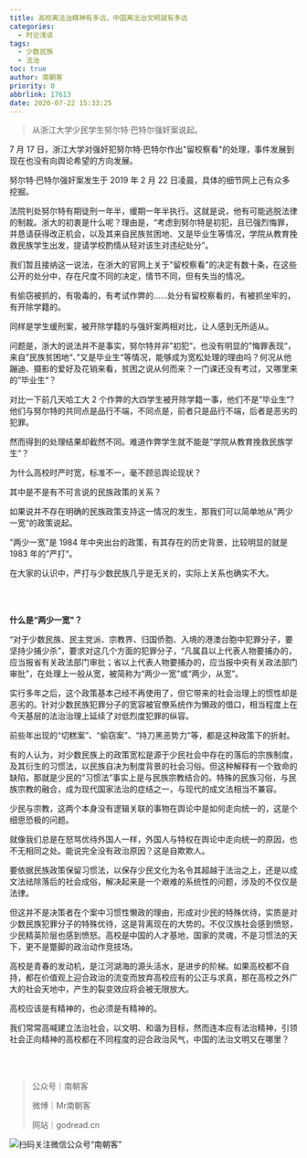 ```yaml
---
title: 高校离法治精神有多远，中国离法治文明就有多远
categories:
  - 时论浅谈
tags:
  - 少数民族
  - 法治
toc: true
author: 南朝客
priority: 0
abbrlink: 17613
date: 2020-07-22 15:33:25
---
```


> 从浙江大学少民学生努尔特·巴特尔强奸案说起。

<!-- more -->

7 月 17 日，浙江大学对强奸犯努尔特·巴特尔作出"留校察看"的处理，事件发展到现在也没有向舆论希望的方向发展。

努尔特·巴特尔强奸案发生于 2019​ 年 2 月 22 日凌晨，具体的细节网上己有众多挖掘。

法院判处努尔特有期徒刑一年半，缓期一年半执行。这就是说，他有可能逃脱法律的制裁。浙大的初衷是什么呢？理由是，“考虑到努尔特是初犯，且已强烈悔罪，并恳请获得改正机会，以及其来自民族贫困地、又是毕业生等情况，学院从教育挽救民族学生出发，提请学校酌情从轻对该生对违纪处分”。

我们暂且接纳这一说法，在浙大的官网上关于"留校察看"的决定有数十条，在这些公开的处分中，存在尺度不同的决定，情节不同，但有失当的情况。

有偷窃被抓的，有吸毒的，有考试作弊的......处分有留校察看的，有被抓坐牢的，有开除学籍的。

同样是学生缓刑案，被开除学籍的与强奸案两相对比，让人感到无所适从。

问题是，浙大的说法并不是事实，努尔特并非”初犯“，也没有明显的”悔罪表现“，来自”民族贫困地“、”又是毕业生“等情况，能够成为宽松处理的理由吗？何况从他蹦迪、摄影的爱好及花销来看，贫困之说从何而来？一门课还没有考过，又哪里来的”毕业生“？

对比一下前几天哈工大 2 个作弊的大四学生被开除学籍一事，他们不是”毕业生“?他们与努尔特的共同点是品行不端，不同点是，前者只是品行不端，后者是恶劣的犯罪。

然而得到的处理结果却截然不同。难道作弊学生就不能是”学院从教育挽救民族学生“？

为什么高校时严时宽，标准不一，毫不顾忌舆论现状？

其中是不是有不可言说的民族政策的关系？

如果说并不存在明确的民族政策支持这一情况的发生，那我们可以简单地从”两少一宽“的政策说起。

"两少一宽"是 1984 年中央出台的政策，有其存在的历史背景，比较明显的就是 1983 年的”严打“。

在大家的认识中，严打与少数民族几乎是无关的，实际上关系也确实不大。

<br>
<br>

**什么是“两少一宽"？**

“对于少数民族、民主党派、宗教界、归国侨胞、入境的港澳台胞中犯罪分子，要坚持少捕少杀”，要求对这几个方面的犯罪分子，“凡属县以上代表人物要捕办的，应当报省有关政法部门审批；省以上代表人物要捕办的，应当报中央有关政法部门审批”，在处理上一般从宽，被简称为“两少一宽”或“两少，从宽”。

实行多年之后，这个政策基本己经不再使用了，但它带来的社会治理上的惯性却是恶劣的。针对少数民族犯罪分子的宽容被官僚系统作为懒政的借口，相当程度上在今天基层的法治治理上延续了对低烈度犯罪的纵容。

前些年出现的“切糕案”、“偷窃案”、“持刀黑恶势力”等，都是这种政策下的折射。

有的人认为，对少数民族上的政策宽松是源于少民社会中存在的落后的宗族制度，及其衍生的习惯法，以民族自决为制度背景的社会习俗。但这种解释有一个致命的缺陷，那就是少民的“习惯法”事实上是与民族宗教结合的。特殊的民族习俗，与民族宗教的融合，成为现代国家法治的症结之一，与现代的成文法相当不兼容。

少民与宗教，这两个本身没有逻辑关联的事物在舆论中是如何走向统一的，这是个细思恐极的问题。

就像我们总是在怒骂优待外国人一样，外国人与特权在舆论中走向统一的原因，也不无相同之处。能说完全没有政治原因？这是自欺欺人。

要依据民族政策保留习惯法，以保存少民文化为名令其超越于法治之上，还是以成文法祛除落后的社会成俗，解决起来是一个艰难的系统性的问题，涉及的不仅仅是法律。

但这并不是决策者在个案中习惯性懒政的理由，形成对少民的特殊优待，实质是对少数民族犯罪分子的特殊优待，这是背离现在的大势的。不仅汉族社会感到愤怒，少民精英阶层也感到愤怒。高校是中国的人才基地，国家的灵魂，不是习惯法的天下，更不是蹩脚的政治动作竞技场。

高校是青春的发动机，是江河湖海的源头活水，是进步的阶梯。如果高校都不自持，都在价值观上迎合政治的流变而放弃高校应有的公正与求真，那在高校之外广大的社会天地中，产生的裂变效应将会被无限放大。

高校应该是有精神的，也必须是有精神的。

我们常常高喊建立法治社会，以文明、和谐为目标，然而连本应有法治精神，引领社会正向精神的高校都在不同程度的迎合政治风气，中国的法治文明又在哪里？

<br>

<br>

> 公众号｜南朝客
>
> 微博｜Mr南朝客
>
> 网站｜godread.cn



![扫码关注微信公众号“南朝客”](http://write.godread.cn/permanent/wxsearch-nck.jpg)